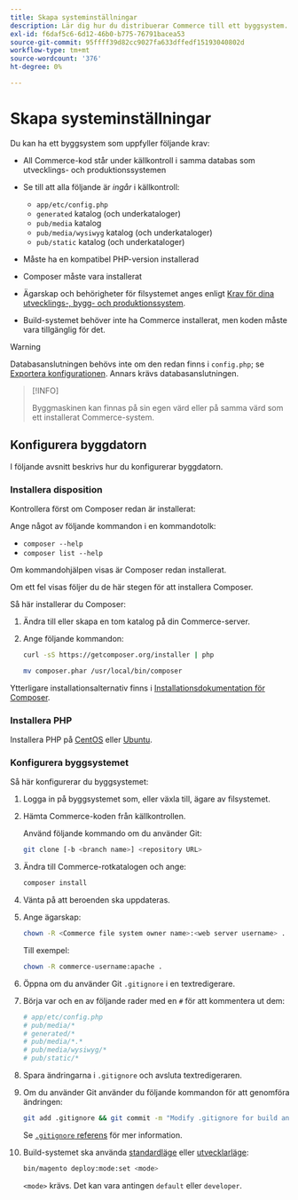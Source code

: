 ```yaml
---
title: Skapa systeminställningar
description: Lär dig hur du distribuerar Commerce till ett byggsystem.
exl-id: f6daf5c6-6d12-46b0-b775-76791bacea53
source-git-commit: 95ffff39d82cc9027fa633dffedf15193040802d
workflow-type: tm+mt
source-wordcount: '376'
ht-degree: 0%

---
```


# Skapa systeminställningar

Du kan ha ett byggsystem som uppfyller följande krav:

- All Commerce-kod står under källkontroll i samma databas som utvecklings- och produktionssystemen
- Se till att alla följande är _ingår_ i källkontroll:

   - `app/etc/config.php`
   - `generated` katalog (och underkataloger)
   - `pub/media` katalog
   - `pub/media/wysiwyg` katalog (och underkataloger)
   - `pub/static` katalog (och underkataloger)

- Måste ha en kompatibel PHP-version installerad
- Composer måste vara installerat
- Ägarskap och behörigheter för filsystemet anges enligt [Krav för dina utvecklings-, bygg- och produktionssystem](../deployment/technical-details.md).
- Build-systemet behöver inte ha Commerce installerat, men koden måste vara tillgänglig för det.

>[!WARNING]
>
>Databasanslutningen behövs inte om den redan finns i `config.php`; se [Exportera konfigurationen](../cli/export-configuration.md). Annars krävs databasanslutningen.

>[!INFO]
>
>Byggmaskinen kan finnas på sin egen värd eller på samma värd som ett installerat Commerce-system.

## Konfigurera byggdatorn

I följande avsnitt beskrivs hur du konfigurerar byggdatorn.

### Installera disposition

Kontrollera först om Composer redan är installerat:

Ange något av följande kommandon i en kommandotolk:

- `composer --help`
- `composer list --help`

Om kommandohjälpen visas är Composer redan installerat.

Om ett fel visas följer du de här stegen för att installera Composer.

Så här installerar du Composer:

1. Ändra till eller skapa en tom katalog på din Commerce-server.

1. Ange följande kommandon:

   ```bash
   curl -sS https://getcomposer.org/installer | php
   ```

   ```bash
   mv composer.phar /usr/local/bin/composer
   ```

Ytterligare installationsalternativ finns i [Installationsdokumentation för Composer][composer].

### Installera PHP

Installera PHP på [CentOS] eller [Ubuntu].

### Konfigurera byggsystemet

Så här konfigurerar du byggsystemet:

1. Logga in på byggsystemet som, eller växla till, ägare av filsystemet.
1. Hämta Commerce-koden från källkontrollen.

   Använd följande kommando om du använder Git:

   ```bash
   git clone [-b <branch name>] <repository URL>
   ```

1. Ändra till Commerce-rotkatalogen och ange:

   ```bash
   composer install
   ```

1. Vänta på att beroenden ska uppdateras.
1. Ange ägarskap:

   ```bash
   chown -R <Commerce file system owner name>:<web server username> .
   ```

   Till exempel:

   ```bash
   chown -R commerce-username:apache .
   ```

1. Öppna om du använder Git `.gitignore` i en textredigerare.
1. Börja var och en av följande rader med en `#` för att kommentera ut dem:

   ```conf
   # app/etc/config.php
   # pub/media/*
   # generated/*
   # pub/media/*.*
   # pub/media/wysiwyg/*
   # pub/static/*
   ```

1. Spara ändringarna i `.gitignore` och avsluta textredigeraren.
1. Om du använder Git använder du följande kommandon för att genomföra ändringen:

   ```bash
   git add .gitignore && git commit -m "Modify .gitignore for build and production"
   ```

   Se [`.gitignore` referens](../reference/config-reference-gitignore.md) för mer information.

1. Build-systemet ska använda [standardläge](../bootstrap/application-modes.md#default-mode) eller [utvecklarläge](../bootstrap/application-modes.md#developer-mode):

   ```bash
   bin/magento deploy:mode:set <mode>
   ```

   `<mode>` krävs. Det kan vara antingen `default` eller `developer`.

<!-- Link Definitions -->

[CentOS]: https://wiki.centos.org/HowTos/php7
[composer]: https://getcomposer.org/download/
[Ubuntu]: https://help.ubuntu.com/lts/serverguide/php.html
